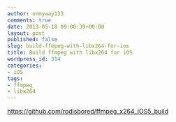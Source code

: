 ```yaml
---
author: onmyway133
comments: true
date: 2013-05-18 09:00:39+00:00
layout: post
published: false
slug: build-ffmpeg-with-libx264-for-ios
title: Build ffmpeg with libx264 for iOS
wordpress_id: 314
categories:
- iOS
tags:
- ffmpeg
- libx264
---
```


https://github.com/rodisbored/ffmpeg_x264_iOS5_build
